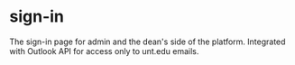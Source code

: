 # sign-in
The sign-in page for admin and the dean's side of the platform. Integrated with Outlook API for access only to unt.edu emails.
